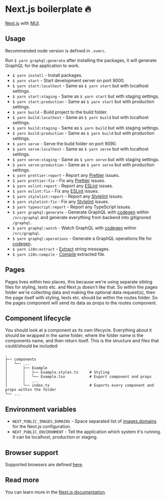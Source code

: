 # Next.js boilerplate :fire:

[Next.js](https://nextjs.org/) with [MUI](https://mui.com/).

## Usage

Recommended node version is defined in `.nvmrc`.

Run `$ yarn graphql:generate` after installing the packages, it will generate GraphQL for the application to work.

- `$ yarn install` - Install packages.
- `$ yarn start` - Start development server on port 9000.
- `$ yarn start:localhost` - Same as `$ yarn start` but with localhost settings.
- `$ yarn start:staging` - Same as `$ yarn start` but with staging settings.
- `$ yarn start:production` - Same as `$ yarn start` but with production settings.
- `$ yarn build` - Build project to the build folder.
- `$ yarn build:localhost` - Same as `$ yarn build` but with localhost settings.
- `$ yarn build:staging` - Same as `$ yarn build` but with staging settings.
- `$ yarn build:production` - Same as `$ yarn build` but with production settings.
- `$ yarn serve` - Serve the build folder on port 9090.
- `$ yarn serve:localhost` - Same as `$ yarn serve` but with localhost settings.
- `$ yarn serve:staging` - Same as `$ yarn serve` but with staging settings.
- `$ yarn serve:production` - Same as `$ yarn serve` but with production settings.
- `$ yarn prettier:report` - Report any [Prettier](https://prettier.io/) issues.
- `$ yarn prettier:fix` - Fix any [Prettier](https://prettier.io/) issues.
- `$ yarn eslint:report` - Report any [ESLint](https://eslint.org/) issues.
- `$ yarn eslint:fix` - Fix any [ESLint](https://eslint.org/) issues.
- `$ yarn stylelint:report` - Report any [Stylelint](https://stylelint.io/) issues.
- `$ yarn stylelint:fix` - Fix any [Stylelint](https://stylelint.io/) issues.
- `$ yarn typescript:report` - Report any TypeScript issues.
- `$ yarn graphql:generate` - Generate GraphQL with [codegen](https://graphql-code-generator.com/) within `/src/graphql` and generate everything from backend into gitignored `/graphql`.
- `$ yarn graphql:watch` - Watch GraphQL with [codegen](https://graphql-code-generator.com/) within `/src/graphql`.
- `$ yarn graphql:operations` - Generate a GraphQL operations file for [codegen](https://graphql-code-generator.com/).
- `$ yarn i18n:extract` - [Extract](https://formatjs.io/docs/tooling/cli#extraction) string messages.
- `$ yarn i18n:compile` - [Compile](https://formatjs.io/docs/tooling/cli#compilation) extracted file.

## Pages

Pages lives within two places, this because we're using separate sibling files for styling, texts etc. and Next.js doesn't like that. So within the pages folder we're collecting data and making the optional data request(s), then the page itself with styling, texts etc. should be within the routes folder. So the pages component will send its data as props to the routes component.

## Component lifecycle

You should look at a component as its own lifecycle. Everything about it should be wrapped in the same folder, where the folder name is the components name, and then return itself. This is the structure and files that could/should be included:

```
.
├── components
│   └── ...
│       ├── Example
│       │   ├── Example.styles.ts     # Styling
│       │   └── Example.tsx           # Export component and props
│       │   ...
│       └── index.ts                  # Exports every component and props within the folder
└── ...
```

## Environment variables

- `NEXT_PUBLIC_IMAGES_DOMAINS` - Space separated list of [images.domains](https://nextjs.org/docs/basic-features/image-optimization#domains) for the Next.js configuration.
- `NEXT_PUBLIC_ENVIRONMENT` - Tell the application which system it's running. It can be localhost, production or staging.

## Browser support

Supported browsers are defined [here](https://nextjs.org/docs/basic-features/supported-browsers-features/).

## Read more

You can learn more in the [Next.js documentation](https://nextjs.org/docs/).
